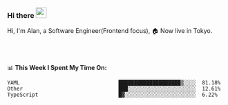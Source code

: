 ### Hi there <img src="https://media.giphy.com/media/hvRJCLFzcasrR4ia7z/giphy.gif" width="25px">

<!-- ![visitors](https://visitor-badge.glitch.me/badge?page_id=dislfyer.dislfyer) -->

Hi, I'm Alan, a Software Engineer(Frontend focus), 🏠 Now live in Tokyo.

<br/>
<br/>

📊 **This Week I Spent My Time On:**


<!--START_SECTION:waka-->

```text
YAML                                ████████████████████▒░░░░  81.18%
Other                               ███░░░░░░░░░░░░░░░░░░░░░░  12.61%
TypeScript                          █▓░░░░░░░░░░░░░░░░░░░░░░░  6.22%
```

<!--END_SECTION:waka-->

<!--
**About Me:**
 -->
